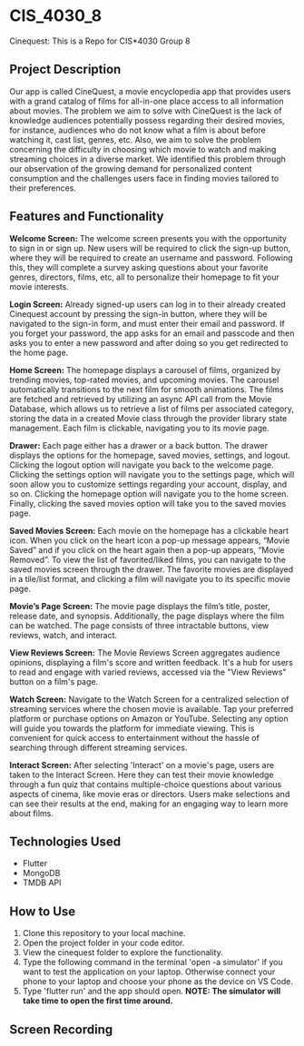 # CIS_4030_8
Cinequest: This is a Repo for CIS*4030 Group 8

## Project Description
Our app is called CineQuest, a movie encyclopedia app that provides users with a grand catalog of films for all-in-one place access to all information about movies. The problem we aim to solve with CineQuest is the lack of knowledge audiences potentially possess regarding their desired movies, for instance, audiences who do not know what a film is about before watching it, cast list, genres, etc. Also, we aim to solve the problem concerning the difficulty in choosing which movie to watch and making streaming choices in a diverse market. We identified this problem through our observation of the growing demand for personalized content consumption and the challenges users face in finding movies tailored to their preferences.

## Features and Functionality
**Welcome Screen:** 
The welcome screen presents you with the opportunity to sign in or sign up. New users will be required to click the sign-up button, where they will be required to create an username and password. Following this, they will complete a survey asking questions about your favorite genres, directors, films, etc, all to personalize their homepage to fit your movie interests. 

**Login Screen:**
Already signed-up users can log in to their already created Cinequest account by pressing the sign-in button, where they will be navigated to the sign-in form, and must enter their email and password. If you forget your password, the app asks for an email and passcode and then asks you to enter a new password and after doing so you get redirected to the home page. 

**Home Screen:**
The homepage displays a carousel of films, organized by trending movies, top-rated movies, and upcoming movies. The carousel automatically transitions to the next film for smooth animations. The films are fetched and retrieved by utilizing an async API call from the Movie Database, which allows us to retrieve a list of films per associated category, storing the data in a created Movie class through the provider library state management. Each film is clickable, navigating you to its movie page.

**Drawer:**
Each page either has a drawer or a back button. The drawer displays the options for the homepage, saved movies, settings, and logout. Clicking the logout option will navigate you back to the welcome page. Clicking the settings option will navigate you to the settings page, which will soon allow you to customize settings regarding your account, display, and so on. Clicking the homepage option will navigate you to the home screen. Finally, clicking the saved movies option will take you to the saved movies page.

**Saved Movies Screen:**
Each movie on the homepage has a clickable heart icon. When you click on the heart icon a pop-up message appears, “Movie Saved” and if you click on the heart again then a pop-up appears, “Movie Removed”. To view the list of favorited/liked films, you can navigate to the saved movies screen through the drawer. The favorite movies are displayed in a tile/list format, and clicking a film will navigate you to its specific movie page.  

**Movie’s Page Screen:**
The movie page displays the film’s title, poster, release date, and synopsis. Additionally, the page displays where the film can be watched. The page consists of three intractable buttons, view reviews, watch, and interact.  

**View Reviews Screen:**
The Movie Reviews Screen aggregates audience opinions, displaying a film's score and written feedback. It's a hub for users to read and engage with varied reviews, accessed via the "View Reviews" button on a film's page.

**Watch Screen:**
Navigate to the Watch Screen for a centralized selection of streaming services where the chosen movie is available. Tap your preferred platform or purchase options on Amazon or YouTube. Selecting any option will guide you towards the platform for immediate viewing. This is convenient for quick access to entertainment without the hassle of searching through different streaming services.

**Interact Screen:**
After selecting 'Interact' on a movie's page, users are taken to the Interact Screen. Here they can test their movie knowledge through a fun quiz that contains multiple-choice questions about various aspects of cinema, like movie eras or directors. Users make selections and can see their results at the end, making for an engaging way to learn more about films.

## Technologies Used

- Flutter
- MongoDB
- TMDB API

## How to Use
1. Clone this repository to your local machine.
2. Open the project folder in your code editor.
3. View the cinequest folder to explore the functionality.
4. Type the following command in the terminal 'open -a simulator' if you want to test the application on your laptop. Otherwise connect your phone to your laptop and choose your phone as the device on VS Code.
5. Type 'flutter run' and the app should open.
**NOTE: The simulator will take time to open the first time around.**

## Screen Recording

